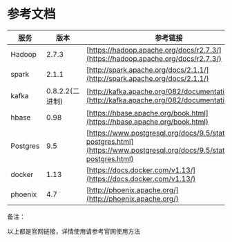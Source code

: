 # 参考文档

| 服务 | 版本 | 参考链接 |
| --- | --- | --- |
| Hadoop | 2.7.3 | [https://hadoop.apache.org/docs/r2.7.3/](https://hadoop.apache.org/docs/r2.7.3/) |
| spark | 2.1.1 | [http://spark.apache.org/docs/2.1.1/](http://spark.apache.org/docs/2.1.1/) |
| kafka | 0.8.2.2\(二进制\) | [http://kafka.apache.org/082/documentation.html](http://kafka.apache.org/082/documentation.html) |
| hbase | 0.98 | [https://hbase.apache.org/book.html](https://hbase.apache.org/book.html) |
| Postgres | 9.5 | [https://www.postgresql.org/docs/9.5/static/app-postgres.html](https://www.postgresql.org/docs/9.5/static/app-postgres.html) |
| docker | 1.13 | [https://docs.docker.com/v1.13/](https://docs.docker.com/v1.13/) |
| phoenix | 4.7 | [http://phoenix.apache.org/](http://phoenix.apache.org/) |

备注：

以上都是官网链接，详情使用请参考官网使用方法

